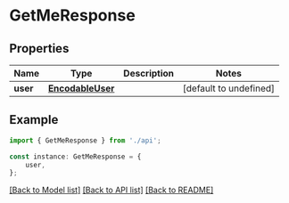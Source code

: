 # GetMeResponse


## Properties

Name | Type | Description | Notes
------------ | ------------- | ------------- | -------------
**user** | [**EncodableUser**](EncodableUser.md) |  | [default to undefined]

## Example

```typescript
import { GetMeResponse } from './api';

const instance: GetMeResponse = {
    user,
};
```

[[Back to Model list]](../README.md#documentation-for-models) [[Back to API list]](../README.md#documentation-for-api-endpoints) [[Back to README]](../README.md)
